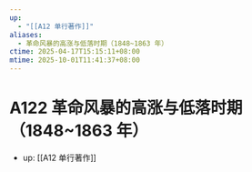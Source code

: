 ```yaml
---
up:
  - "[[A12 单行著作]]"
aliases:
  - 革命风暴的高涨与低落时期（1848~1863 年）
ctime: 2025-04-17T15:15:11+08:00
mtime: 2025-10-01T11:41:37+08:00
---
```


# A122 革命风暴的高涨与低落时期（1848~1863 年）

- up: [[A12 单行著作]]
